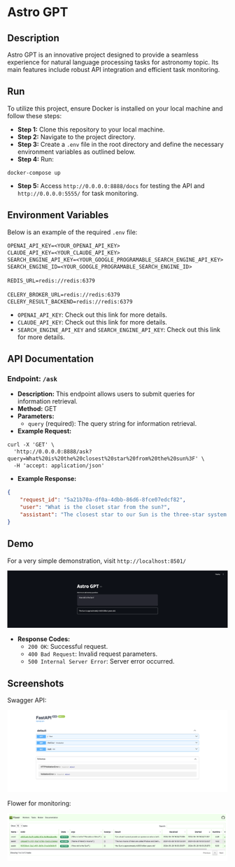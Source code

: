 # Astro GPT

## Description

Astro GPT is an innovative project designed to provide a seamless experience for natural language processing tasks for astronomy topic. Its main features include robust API integration and efficient task monitoring.

## Run

To utilize this project, ensure Docker is installed on your local machine and follow these steps:

-   **Step 1:** Clone this repository to your local machine.
-   **Step 2:** Navigate to the project directory.
-   **Step 3:** Create a `.env` file in the root directory and define the necessary environment variables as outlined below.
-   **Step 4:** Run:

```
docker-compose up
```

-   **Step 5:** Access `http://0.0.0.0:8888/docs` for testing the API and `http://0.0.0.0:5555/` for task monitoring.

## Environment Variables

Below is an example of the required `.env` file:

```
OPENAI_API_KEY=<YOUR_OPENAI_API_KEY>
CLAUDE_API_KEY=<YOUR_CLAUDE_API_KEY>
SEARCH_ENGINE_API_KEY=<YOUR_GOOGLE_PROGRAMABLE_SEARCH_ENGINE_API_KEY>
SEARCH_ENGINE_ID=<YOUR_GOOGLE_PROGRAMABLE_SEARCH_ENGINE_ID>

REDIS_URL=redis://redis:6379

CELERY_BROKER_URL=redis://redis:6379
CELERY_RESULT_BACKEND=redis://redis:6379
```

-   `OPENAI_API_KEY`: Check out this link for more details.
-   `CLAUDE_API_KEY`: Check out this link for more details.
-   `SEARCH_ENGINE_API_KEY` and `SEARCH_ENGINE_API_KEY`: Check out this link for more details.

## API Documentation

### Endpoint: `/ask`

-   **Description:** This endpoint allows users to submit queries for information retrieval.
-   **Method:** GET
-   **Parameters:**
    -   `query` (required): The query string for information retrieval.
-   **Example Request:**

```
curl -X 'GET' \
  'http://0.0.0.0:8888/ask?query=What%20is%20the%20closest%20star%20from%20the%20sun%3F' \
  -H 'accept: application/json'
```

-   **Example Response:**

```json
{
    "request_id": "5a21b70a-df0a-4dbb-86d6-8fce07edcf82",
    "user": "What is the closet star from the sun?",
    "assistant": "The closest star to our Sun is the three-star system called Alpha Centauri. It is located roughly 4.37 light-years away from Earth in the southern constellation of Centaurus. \n\nAlpha Centauri consists of three stars: Alpha Centauri A, Alpha Centauri B and Alpha Centauri C.\n\nAlpha Centauri A is the principal member of the triple star system and is a solar-like main sequence star similar in size to the Sun. \n\nAlpha Centauri B is slightly smaller and cooler than the principal member.  \n\nAlpha Centauri C, also known as Proxima Centauri, is the closest star to our Sun at a distance of about 4.24 light-years. It is a small, low-mass red dwarf star.\n\nSo in summary, the closest star system to our Sun is the three-star Alpha Centauri system, and in that system, the nearest individual star is Alpha Centauri C or Proxima Centauri at around 4.24 light-years away."
}
```

## Demo

For a very simple demonstration, visit `http://localhost:8501/`

![](./demo/streamlit.png)

-   **Response Codes:**
    -   `200 OK`: Successful request.
    -   `400 Bad Request`: Invalid request parameters.
    -   `500 Internal Server Error`: Server error occurred.

## Screenshots

Swagger API:

![](./demo/swagger.png)

Flower for monitoring:

![](./demo/flower.png)